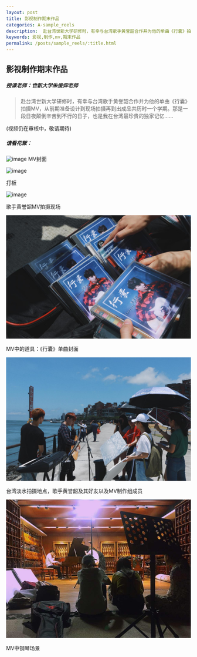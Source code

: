 ```yaml
---
layout: post
title: 影视制作期末作品
categories: A-sample_reels
description:  赴台湾世新大学研修时，有幸与台湾歌手黄誉韶合作并为他的单曲《行囊》拍摄MV，从前期准备设计到现场拍摄再到出成品共历时一个学期。那是一段日夜颠倒辛苦到不行的日子，也是我在台湾最珍贵的独家记忆......
keywords: 影视,制作,mv,期末作品
permalink: /posts/sample_reels/:title.html
---  
```

## 影视制作期末作品
##### 授课老师：世新大学朱俊仰老师

> 赴台湾世新大学研修时，有幸与台湾歌手黄誉韶合作并为他的单曲《行囊》拍摄MV，从前期准备设计到现场拍摄再到出成品共历时一个学期。那是一段日夜颠倒辛苦到不行的日子，也是我在台湾最珍贵的独家记忆......

(视频仍在审核中，敬请期待)
##### 请看花絮：

![image](/images/work/mv-home.jpeg)
MV封面

![image](/images/work/mv-cu.jpeg)

打板

![image](/images/work/mv-singer.jpeg)

歌手黄誉韶MV拍摄现场

![image](/images/work/mv-cd-home.jpeg)

MV中的道具：《行囊》单曲封面

![image](/images/work/mv-danshui.jpeg)

台湾淡水拍摄地点，歌手黄誉韶及其好友以及MV制作组成员

![image](/images/work/mv-piano.jpeg)

MV中钢琴场景